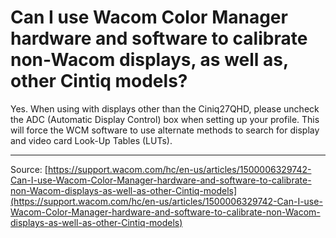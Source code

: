 # Can I use Wacom Color Manager hardware and software to calibrate non-Wacom displays, as well as, other Cintiq models?

Yes. When using with displays other than the Ciniq27QHD, please uncheck the ADC (Automatic Display Control) box when setting up your profile. This will force the WCM software to use alternate methods to search for display and video card Look-Up Tables (LUTs).

---
Source: [https://support.wacom.com/hc/en-us/articles/1500006329742-Can-I-use-Wacom-Color-Manager-hardware-and-software-to-calibrate-non-Wacom-displays-as-well-as-other-Cintiq-models](https://support.wacom.com/hc/en-us/articles/1500006329742-Can-I-use-Wacom-Color-Manager-hardware-and-software-to-calibrate-non-Wacom-displays-as-well-as-other-Cintiq-models)
